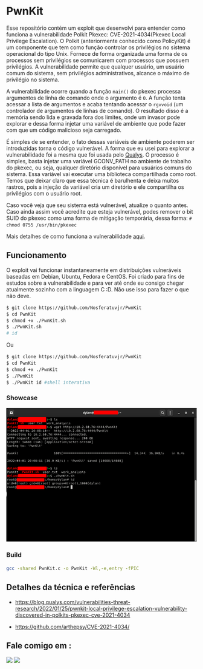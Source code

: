 # PwnKit

Esse repositório contém um exploit que desenvolvi para entender como funciona a vulnerabilidade Polkit Pkexec: CVE-2021-4034(Pkexec Local Privilege Escalation). O  Polkit (anteriormente conhecido como PolicyKit) é um componente que tem como função controlar os privilégios no sistema operacional do tipo Unix. Fornece de forma organizada uma forma de os processos sem privilégios se comunicarem com processos que possuem privilégios. A vulnerabilidade permite que qualquer usuário, um usuário comum do sistema, sem privilégios administrativos, alcance o máximo de privilégio no sistema.

A vulnerabilidade ocorre quando a função ```main()``` do pkexec processa argumentos de linha de comando onde o argumento é ```0```. A função tenta acessar a lista de argumentos e acaba tentando acessar o ```rgvvoid``` (um controlador de argumentos de linhas de comando). O resultado disso é a memória sendo lida e gravada fora dos limites, onde um invasor pode explorar e dessa forma injetar uma variável de ambiente que pode fazer com que um código malicioso seja carregado.

É simples de se entender, o fato dessas variáveis de ambiente poderem ser introduzidas torna o código vulnerável. A forma que eu usei para explorar a vulnerabilidade foi a mesma que foi usada pelo [Qualys](https://blog.qualys.com/vulnerabilities-threat-research/2022/01/25/pwnkit-local-privilege-escalation-vulnerability-discovered-in-polkits-pkexec-cve-2021-4034). O processo é simples, basta injetar uma variável GCONV_PATH no ambiente de trabalho do pkexec, ou seja, qualquer diretório disponível para usuários comuns do sistema. Essa variável vai executar uma biblioteca compartilhada como root. Temos que deixar claro que essa técnica é barulhenta e deixa muitos rastros, pois a injeção da variável cria um diretório e ele compartilha os privilégios com o usuário root.

Caso você veja que seu sistema está vulnerável, atualize o quanto antes. Caso ainda assim você acredite que esteja vulnerável, podes remover o bit SUID do pkexec como uma forma de mitigação temporária, dessa forma: ```# chmod 0755 /usr/bin/pkexec```

Mais detalhes de como funciona a vulnerabilidade [aqui](https://blog.qualys.com/vulnerabilities-threat-research/2022/01/25/pwnkit-local-privilege-escalation-vulnerability-discovered-in-polkits-pkexec-cve-2021-4034).

## Funcionamento

O exploit vai funcionar instantaneamente em distribuições vulneráveis baseadas em Debian, Ubuntu, Fedora e CentOS. Foi criado para fins de estudos sobre a vulnerabilidade e para ver até onde eu consigo chegar atualmente sozinho com a linguagem C :D. Não use isso para fazer o que não deve.

```bash
$ git clone https://github.com/Nosferatuvjr/PwnKit
$ cd PwnKit
$ chmod +x ./PwnKit.sh
$ ./PwnKit.sh
# id
```

Ou

```bash
$ git clone https://github.com/Nosferatuvjr/PwnKit
$ cd PwnKit
$ chmod +x ./PwnKit
$ ./PwnKit
$ ./PwnKit id #shell interativa
```

### Showcase

![](./imgs/pwnkitpoc.png)

### Build

```bash
gcc -shared PwnKit.c -o PwnKit -Wl,-e,entry -fPIC
```

## Detalhes da técnica e referências

- https://blog.qualys.com/vulnerabilities-threat-research/2022/01/25/pwnkit-local-privilege-escalation-vulnerability-discovered-in-polkits-pkexec-cve-2021-4034

- https://github.com/arthepsy/CVE-2021-4034/

## Fale comigo em :
<p align="left">
  <a href="https://github.com/Nosferatuvjr" target="_blank"><img src="https://img.shields.io/badge/Github-Nosferatuvjr-green?style=for-the-badge&logo=github"></a>
  <a href="https://www.instagram.com/vivald0x6f" target="_blank"><img src="https://img.shields.io/badge/IG-%40vivald0x6f-red?style=for-the-badge&logo=instagram"></a>
</p>
